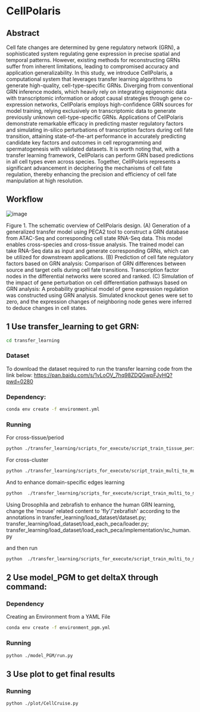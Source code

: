 # CellPolaris

## Abstract

Cell fate changes are determined by gene regulatory network (GRN), a sophisticated system regulating gene expression in precise spatial and temporal patterns. However, existing methods for reconstructing GRNs suffer from inherent limitations, leading to compromised accuracy and application generalizability. In this study, we introduce CellPolaris, a computational system that leverages transfer learning algorithms to generate high-quality, cell-type-specific GRNs. Diverging from conventional GRN inference models, which heavily rely on integrating epigenomic data with transcriptomic information or adopt causal strategies through gene co-expression networks, CellPolaris employs high-confidence GRN sources for model training, relying exclusively on transcriptomic data to generate previously unknown cell-type-specific GRNs. Applications of CellPolaris demonstrate remarkable efficacy in predicting master regulatory factors and simulating in-silico perturbations of transcription factors during cell fate transition, attaining state-of-the-art performance in accurately predicting candidate key factors and outcomes in cell reprogramming and spermatogenesis with validated datasets. It is worth noting that, with a transfer learning framework, CellPolaris can perform GRN based predictions in all cell types even across species. Together, CellPolaris represents a significant advancement in deciphering the mechanisms of cell fate regulation, thereby enhancing the precision and efficiency of cell fate manipulation at high resolution.

## Workflow

![image](https://github.com/xCompass-AI/CellPolaris/assets/49229942/7f27d271-a674-406b-95a0-9142a0ae4cf8)

Figure 1. The schematic overview of CellPolaris design. 
(A) Generation of a generalized transfer model using PECA2 tool to construct a GRN database from ATAC-Seq and corresponding cell state RNA-Seq data. This model enables cross-species and cross-tissue analysis. The trained model can take RNA-Seq data as input and generate corresponding GRNs, which can be utilized for downstream applications. 
(B) Prediction of cell fate regulatory factors based on GRN analysis: Comparison of GRN differences between source and target cells during cell fate transitions. Transcription factor nodes in the differential networks were scored and ranked.
(C) Simulation of the impact of gene perturbation on cell differentiation pathways based on GRN analysis: A probability graphical model of gene expression regulation was constructed using GRN analysis. Simulated knockout genes were set to zero, and the expression changes of neighboring node genes were inferred to deduce changes in cell states.

## 1 Use transfer_learning to get GRN:
```bash
cd transfer_learning
```

### Dataset
To download the dataset required to run the transfer learning code from the link below:
https://pan.baidu.com/s/1vLoOV_7hq98ZDQGwpFJyHQ?pwd=0280 

### Dependency:

```bash
conda env create -f environment.yml
```

### Running
For cross-tissue/period
```bash
python ./transfer_learning/scripts_for_execute/script_train_tissue_period.py
```

For cross-cluster
```bash
python ./transfer_learning/scripts_for_execute/script_train_multi_to_multi.py
```

And to enhance domain-specific edges learning
```bash
python  ./transfer_learning/scripts_for_execute/script_train_multi_to_multi_enhance_specific.py
```

Using Drosophila and zebrafish to enhance the human GRN learning, change the 'mouse' related content to 'fly'/'zebrafish' according to the annotations in 
transfer_learning/load_dataset/dataset.py; 
transfer_learning/load_dataset/load_each_peca/loader.py;
transfer_learning/load_dataset/load_each_peca/implementation/sc_human.py

and then run 
```bash
python  ./transfer_learning/scripts_for_execute/script_train_multi_to_multi_with_fly_or_zebrafiosh.py
```


## 2 Use model_PGM to get deltaX through command:

### Dependency
Creating an Environment from a YAML File
```bash
conda env create -f environment_pgm.yml
```
### Running
```bash
python ./model_PGM/run.py
```

## 3 Use plot to get final results
### Running
```bash
python ./plot/CellCruise.py
```
